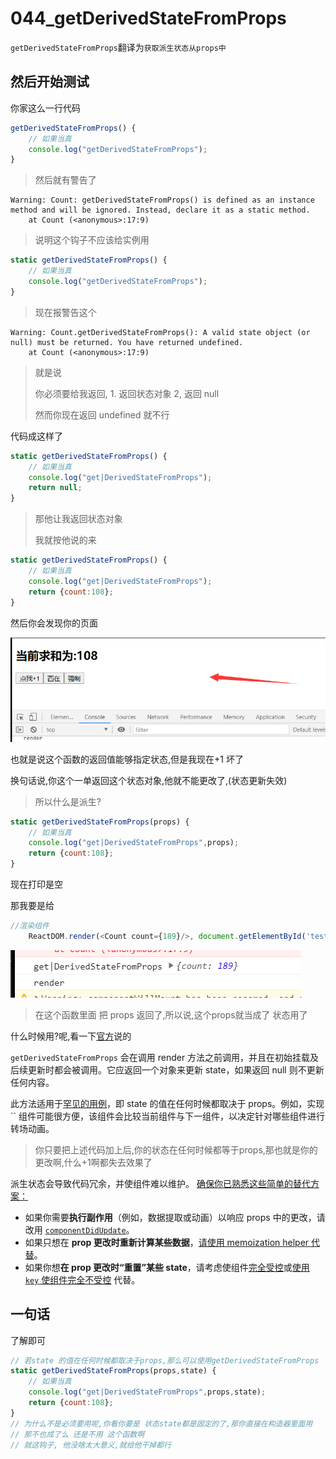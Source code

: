 # 044_getDerivedStateFromProps



`getDerivedStateFromProps`翻译为`获取派生状态从props中`

## 然后开始测试

你家这么一行代码

```javascript
getDerivedStateFromProps() {
    // 如果当真
    console.log("getDerivedStateFromProps");
}
```

> 然后就有警告了

```
Warning: Count: getDerivedStateFromProps() is defined as an instance method and will be ignored. Instead, declare it as a static method.
    at Count (<anonymous>:17:9)
```

> 说明这个钩子不应该给实例用

```javascript
static getDerivedStateFromProps() {
    // 如果当真
    console.log("getDerivedStateFromProps");
}
```

> 现在报警告这个

```
Warning: Count.getDerivedStateFromProps(): A valid state object (or null) must be returned. You have returned undefined.
    at Count (<anonymous>:17:9)
```

> 就是说
>
> 你必须要给我返回, 1. 返回状态对象 2, 返回 null 
>
> 然而你现在返回 undefined 就不行

代码成这样了

```javascript
static getDerivedStateFromProps() {
    // 如果当真
    console.log("get|DerivedStateFromProps");
    return null;
}
```

> 那他让我返回状态对象
>
> 我就按他说的来



```javascript
static getDerivedStateFromProps() {
    // 如果当真
    console.log("get|DerivedStateFromProps");
    return {count:108};
}
```



然后你会发现你的页面

![1615381094342](044_getDerivedStateFromProps/1615381094342.png)

也就是说这个函数的返回值能够指定状态,但是我现在+1 坏了

换句话说,你这个一单返回这个状态对象,他就不能更改了,(状态更新失效)

> 所以什么是派生?

```javascript
static getDerivedStateFromProps(props) {
    // 如果当真
    console.log("get|DerivedStateFromProps",props);
    return {count:108};
}
```

现在打印是空

那我要是给

```javascript
//渲染组件
    ReactDOM.render(<Count count={189}/>, document.getElementById('test'))
```

![1615381324806](044_getDerivedStateFromProps/1615381324806.png)



> 在这个函数里面 把 props 返回了,所以说,这个props就当成了 状态用了

什么时候用?呢,看一下[官方](https://react.docschina.org/docs/react-component.html#static-getderivedstatefromprops)说的

 `getDerivedStateFromProps` 会在调用 render 方法之前调用，并且在初始挂载及后续更新时都会被调用。它应返回一个对象来更新 state，如果返回 null 则不更新任何内容。 

 此方法适用于[罕见的用例](https://react.docschina.org/blog/2018/06/07/you-probably-dont-need-derived-state.html#when-to-use-derived-state)，即 state 的值在任何时候都取决于 props。例如，实现 `` 组件可能很方便，该组件会比较当前组件与下一组件，以决定针对哪些组件进行转场动画。 

> 你只要把上述代码加上后,你的状态在任何时候都等于props,那也就是你的更改啊,什么+1啊都失去效果了

派生状态会导致代码冗余，并使组件难以维护。 [确保你已熟悉这些简单的替代方案：](https://react.docschina.org/blog/2018/06/07/you-probably-dont-need-derived-state.html)

- 如果你需要**执行副作用**（例如，数据提取或动画）以响应 props 中的更改，请改用 [`componentDidUpdate`](https://react.docschina.org/docs/react-component.html#componentdidupdate)。
- 如果只想在 **prop 更改时重新计算某些数据**，[请使用 memoization helper 代替](https://react.docschina.org/blog/2018/06/07/you-probably-dont-need-derived-state.html#what-about-memoization)。
- 如果你想**在 prop 更改时“重置”某些 state**，请考虑使组件[完全受控](https://react.docschina.org/blog/2018/06/07/you-probably-dont-need-derived-state.html#recommendation-fully-controlled-component)或[使用 `key` 使组件完全不受控](https://react.docschina.org/blog/2018/06/07/you-probably-dont-need-derived-state.html#recommendation-fully-uncontrolled-component-with-a-key) 代替。

## 一句话

了解即可

```javascript
// 若state 的值在任何时候都取决于props,那么可以使用getDerivedStateFromProps
static getDerivedStateFromProps(props,state) {
    // 如果当真
    console.log("get|DerivedStateFromProps",props,state);
    return {count:108};
}
// 为什么不是必须要用呢,你看你要是 状态state都是固定的了,那你直接在构造器里面用
// 那不也成了么 还是不用 这个函数啊
// 就这钩子, 他没啥太大意义,就给他干掉都行
```

